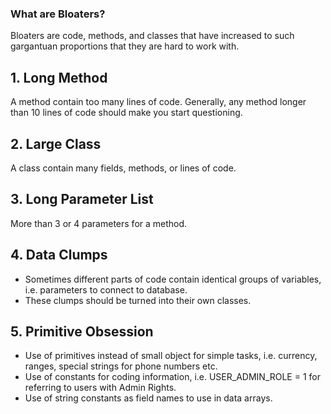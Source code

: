 ### What are Bloaters?
Bloaters are code, methods, and classes that have increased to such gargantuan proportions that they are hard to work with. 

## 1. Long Method
A method contain too many lines of code. Generally, any method longer than 10 lines of code should make you start questioning.

## 2. Large Class
A class contain many fields, methods, or lines of code.

## 3. Long Parameter List
More than 3 or 4 parameters for a method.

## 4. Data Clumps
* Sometimes different parts of code contain identical groups of variables, i.e. parameters to connect to database.
* These clumps should be turned into their own classes.

## 5. Primitive Obsession
* Use of primitives instead of small object for simple tasks, i.e. currency, ranges, special strings for phone numbers etc.
* Use of constants for coding information, i.e. USER_ADMIN_ROLE = 1 for referring to users with Admin Rights.
* Use of string constants as field names to use in data arrays.
